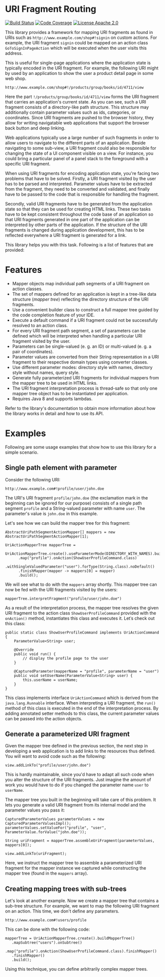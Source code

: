 URI Fragment Routing
====================

[![Build Status](https://travis-ci.org/rolandkrueger/uri-fragment-routing.svg?branch=develop)](https://travis-ci.org/rolandkrueger/uri-fragment-routing) [![Code Coverage](https://img.shields.io/codecov/c/github/rolandkrueger/uri-fragment-routing/develop.svg)](https://codecov.io/github/rolandkrueger/uri-fragment-routing?branch=develop) [![License Apache 2.0](https://img.shields.io/badge/License-Apache%202.0-lightgrey.svg)](https://github.com/rolandkrueger/uri-fragment-routing/blob/master/LICENSE)

This library provides a framework for mapping URI fragments as found in URIs such as `http://www.example.com/shop#!signin` on custom actions. For example, the URI fragment `signin` could be mapped on an action class `GoToSignInPageAction` which will be executed when the user visits this address.

This is useful for single-page applications where the application state is typically encoded in the URI fragment. For example, the following URI might by used by an application to show the user a product detail page in some web shop. 

`http://www.example.com/shop#!/products/group/books/id/4711/view`

Here the part `!/products/group/books/id/4711/view` forms the URI fragment that carries an application's current state. As you can see, such a URI fragment consists of a directory-like path structure. This structure may additionally contain parameter values such as ids, categories, or coordinates. Since URI fragments are pushed to the browser history, they allow for writing navigatable web applications that support the browser back button and deep linking.

Web applications typically use a large number of such fragments in order to allow users to navigate to the different parts of an application. Beside navigating to some sub-view, a URI fragment could also be responsible for changing the state of a UI component visible on a view. For instance, you could bring a particular panel of a panel stack to the foreground with a specific URI fragment.

When using URI fragments for encoding application state, you're facing two problems that have to be solved. Firstly, a URI fragment visited by the user has to be parsed and interpreted. Parameter values have to be extracted from the fragment, they need to be converted and validated, and finally have to be passed to the code that is responsible for handling the fragment.

Secondly, valid URI fragments have to be generated from the application state so that they can be used for creating HTML links. These two tasks have to be kept consistent throughout the code base of an application so that URI fragments generated in one part of the application can be interpreted by other parts of the application. If the structure of the URI fragments is changed during application development, this has to be reflected everywhere a URI fragment is generated for a link.

This library helps you with this task. Following is a list of features that are provided:

# Features

* Mapper objects map individual path segments of a URI fragment on action classes.
* The set of mappers defined for an application is kept in a tree-like data structure (*mapper tree*) reflecting the directory structure of the URI fragments.
* Use a convenient builder class to construct a full mapper tree guided by the code completion feature of your IDE.
* Execute a default command if a URI fragment could not be successfully resolved to an action class.  
* For every URI fragment path segment, a set of parameters can be defined which will be interpreted when handling a particular URI fragment visited by the user.
* Parameters can be single-valued (e. g. an ID) or multi-valued (e. g. a pair of coordinates).
* Parameter values are converted from their String representation in a URI fragment to their respective domain types using converter classes.
* Use different parameter modes: directory style with names, directory style without names, query style.
* Generate fully parameterized URI fragments for individual mappers from the mapper tree to be used in HTML links.
* The URI fragment interpretation process is thread-safe so that only one mapper tree object has to be instantiated per application.
* Requires Java 8 and supports lambdas. 

Refer to the library's documentation to obtain more information about how the library works in detail and how to use its API.

# Examples

Following are some usage examples that show how to use this library for a simple scenario.

## Single path element with parameter

Consider the following URI: 

`http://www.example.com#!profile/user/john.doe`

The URI's URI fragment `profile/john.doe` (the exclamation mark in the beginning can be ignored for our purpose) consists of a single path segment `profile` and a String-valued parameter with name `user`. The parameter's value is `john.doe` in this example.

Let's see how we can build the mapper tree for this fragment:

```
AbstractUriPathSegmentActionMapper[] mappers = new AbstractUriPathSegmentActionMapper[1];

UriActionMapperTree mapperTree =
   UriActionMapperTree.create().useParameterMode(DIRECTORY_WITH_NAMES).buildMapperTree()
      .map("profile").onAction(ShowUserProfileCommand.class)
      .withSingleValuedParameter("user").forType(String.class).noDefault()
      .finishMapper(mapper -> mappers[0] = mapper)
      .build();
```

We will see what to do with the `mappers` array shortly. This mapper tree can now be fed with the URI fragments visited by the users:

```
mapperTree.interpretFragment("profile/user/john.doe")
```

As a result of the interpretation process, the mapper tree resolves the given URI fragment to the action class `ShowUserProfileCommand` provided with the `onAction()` method, instantiates this class and executes it. Letˈs check out this class:

```
public static class ShowUserProfileCommand implements UriActionCommand {
    ParameterValue<String> user;
    
    @Override
    public void run() {
        // display the profile page to the user
    }

    @CapturedParameter(mapperName = "profile", parameterName = "user")
    public void setUserName(ParameterValue<String> user) {
        this.userName = userName;
    }
}
```

This class implements interface `UriActionCommand` which is derived from the `java.lang.Runnable` interface. When interpreting a URI fragment, the `run()` method of this class is executed in the end of the interpretation process. By adding annotated setter methods to this class, the current parameter values can be passed into the action objects.

## Generate a parameterized URI fragment  

Given the mapper tree defined in the previous section, the next step in developing a web application is to add links to the resources thus defined. You will want to avoid code such as the following:

`view.addLinkTo("profile/user/john.doe")`

This is hardly maintainable, since you'd have to adapt all such code when you alter the structure of the URI fragments. Just imagine the amount of work you would have to do if you changed the parameter name `user` to `userName`.

The mapper tree you built in the beginning will take care of this problem. It lets you generate a valid URI fragment from its internal model and the parameter values you pass it:

```
CapturedParameterValues parameterValues = new CapturedParameterValuesImpl();
parameterValues.setValueFor("profile", "user", ParameterValue.forValue("john.doe"));

String uriFragment = mapperTree.assembleUriFragment(parameterValues, mappers[0]);

view.addLinkTo(uriFragment);
```

Here, we instruct the mapper tree to assemble a parameterized URI fragment for the mapper instance we captured while constructing the mapper tree (found in the `mappers` array).

## Creating mapping trees with sub-trees

Let's look at another example. Now we create a mapper tree that contains a sub-tree structure. For example, we want to map the following URI fragment on an action. This time, we don't define any parameters.
 
 `http://www.example.com#!users/profile`

This can be done with the following code:

```
mapperTree = UriActionMapperTree.create().buildMapperTree()
   .mapSubtree("users").onSubtree()
       .map("profile").onAction(ShowUserProfileCommand.class).finishMapper()
   .finishMapper()
   .build();
```

Using this technique, you can define arbitrarily complex mapper trees.